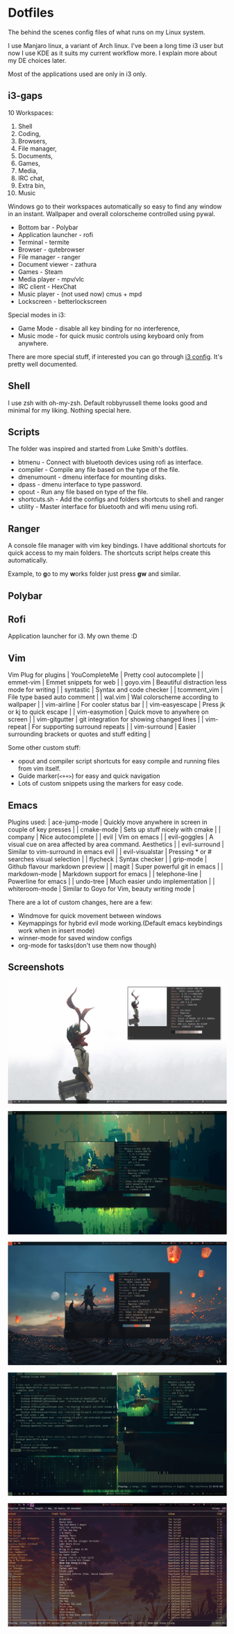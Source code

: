 # Dotfiles
The behind the scenes config files of what runs on my Linux system.

I use Manjaro linux, a variant of Arch linux. I've been a long time i3 user but now I use KDE as it suits my current workflow more. I explain more about my DE choices later.

Most of the applications used are only in i3 only.

## i3-gaps
10 Workspaces:
 1. Shell
 2. Coding,
 3. Browsers,
 4. File manager,
 5. Documents,
 6. Games,
 7. Media,
 8. IRC chat,
 9. Extra bin,
 10. Music

Windows go to their workspaces automatically so easy to find any window in an instant.
Wallpaper and overall colorscheme controlled using pywal.

 - Bottom bar - Polybar
 - Application launcher - rofi
 - Terminal - termite
 - Browser - qutebrowser
 - File manager - ranger
 - Document viewer - zathura
 - Games - Steam
 - Media player - mpv/vlc
 - IRC client - HexChat
 - Music player - (not used now) cmus + mpd
 - Lockscreen - betterlockscreen

Special modes in i3:
 - Game Mode - disable all key binding for no interference,
 - Music mode - for quick music controls using keyboard only from anywhere.

There are more special stuff, if interested you can go through [i3 config](config/i3/config). It's pretty well documented.

## Shell
I use zsh with oh-my-zsh. Default robbyrussell theme looks good and minimal for my liking. Nothing special here.

## Scripts
The folder was inspired and started from Luke Smith's dotfiles.

 - btmenu - Connect with bluetooth devices using rofi as interface.
 - compiler - Compile any file based on the type of the file.
 - dmenumount - dmenu interface for mounting disks.
 - dpass - dmenu interface to type password.
 - opout - Run any file based on type of the file.
 - shortcuts.sh - Add the configs and folders shortcuts to shell and ranger
 - utility - Master interface for bluetooth and wifi menu using rofi.

## Ranger
A console file manager with vim key bindings. I have additional shortcuts for quick access to my main folders. The shortcuts script helps create this automatically.

Example, to **g**o to my **w**orks folder just press **gw** and similar.

## Polybar

## Rofi
Application launcher for i3. My own theme :D

## Vim
Vim Plug for plugins
| YouCompleteMe  | Pretty cool autocomplete                                |
| emmet-vim      | Emmet snippets for web                                  |
| goyo.vim       | Beautiful distraction less mode for writing             |
| syntastic      | Syntax and code checker                                 |
| tcomment_vim   | File type based auto comment                            |
| wal.vim        | Wal colorscheme according to wallpaper                  |
| vim-airline    | For cooler status bar                                   |
| vim-easyescape | Press jk or kj to quick escape                          |
| vim-easymotion | Quick move to anywhere on screen                        |
| vim-gitgutter  | git integration for showing changed lines               |
| vim-repeat     | For supporting surround repeats                         |
| vim-surround   | Easier surrounding brackets or quotes and stuff editing |

Some other custom stuff:
 - opout and compiler script shortcuts for easy compile and running files from vim itself.
 - Guide marker(`<++>`) for easy and quick navigation
 - Lots of custom snippets using the markers for easy code.

## Emacs
Plugins used:
| ace-jump-mode   | Quickly move anywhere in screen in couple of key presses  |
| cmake-mode      | Sets up stuff nicely with cmake                           |
| company         | Nice autocomplete                                         |
| evil            | Vim on emacs                                              |
| evil-goggles    | A visual cue on area affected by area command. Aesthetics |
| evil-surround   | Similar to vim-surround in emacs evil                     |
| evil-visualstar | Pressing * or # searches visual selection                 |
| flycheck        | Syntax checker                                            |
| grip-mode       | Github flavour markdown preview                           |
| magit           | Super powerful git in emacs                               |
| markdown-mode   | Markdown support for emacs                                |
| telephone-line  | Powerline for emacs                                       |
| undo-tree       | Much easier undo implementation                           |
| whiteroom-mode  | Similar to Goyo for Vim, beauty writing mode              |

There are a lot of custom changes, here are a few:
 - Windmove for quick movement between windows
 - Keymappings for hybrid evil mode working.(Default emacs keybindings work when in insert mode)
 - winner-mode for saved window configs
 - org-mode for tasks(don't use them now though)


## Screenshots

![clean1](screenshots/clean1.png)

![clean2](screenshots/clean2.png)

![clean3](screenshots/clean3.png)

![dirty](screenshots/dirty.png)

![music](screenshots/music.png)
